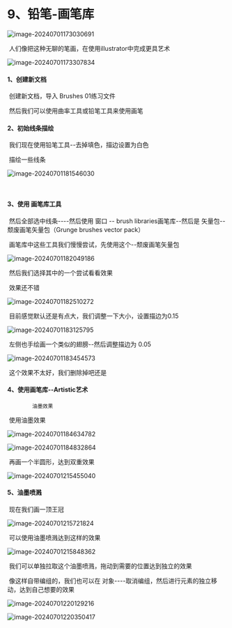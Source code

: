 



# 9、铅笔-画笔库



![image-20240701173030691](./../../.vuepress/public/images/image-20240701173030691.png)



​		人们像把这种无聊的笔画，在使用illustrator中完成更具艺术

![image-20240701173307834](./../../.vuepress/public/images/image-20240701173307834.png)









#### 	1、创建新文档

​		创建新文档，导入 Brushes 01练习文件

​		然后我们可以使用曲率工具或铅笔工具来使用画笔





#### 	2、初始线条描绘

​		我们现在使用铅笔工具--去掉填色，描边设置为白色

​			描绘一些线条

![image-20240701181546030](./../../.vuepress/public/images/image-20240701181546030.png)

​	

#### 3、使用 画笔库工具

​		然后全部选中线条----然后使用 窗口 -- brush libraries画笔库--然后是 矢量包--颓废画笔矢量包（Grunge brushes vector pack）

​		画笔库中这些工具我们慢慢尝试，先使用这个--颓废画笔矢量包

![image-20240701182049186](./../../.vuepress/public/images/image-20240701182049186.png)



​	然后我们选择其中的一个尝试看看效果

​	效果还不错

![image-20240701182510272](./../../.vuepress/public/images/image-20240701182510272.png)



​		 	目前感觉默认还是有点大，我们调整一下大小，设置描边为0.15

![image-20240701183125795](./../../.vuepress/public/images/image-20240701183125795.png)



​	左侧也手绘画一个类似的翅膀--然后调整描边为 0.05

![image-20240701183454573](./../../.vuepress/public/images/image-20240701183454573.png)



​		这个效果不太好，我们删除掉吧还是



#### 4、使用画笔库--Artistic艺术
			油墨效果

​		使用油墨效果

![image-20240701184634782](./../../.vuepress/public/images/image-20240701184634782.png)



![image-20240701184832864](./../../.vuepress/public/images/image-20240701184832864.png)





​	再画一个半圆形，达到双重效果

![image-20240701215455040](./../../.vuepress/public/images/image-20240701215455040.png)







#### 	5、油墨喷溅

​		现在我们画一顶王冠

![image-20240701215721824](./../../.vuepress/public/images/image-20240701215721824.png)



​		可以使用油墨喷溅达到这样的效果

![image-20240701215848362](./../../.vuepress/public/images/image-20240701215848362.png)



​		我们可以单独拉取这个油墨喷溅，拖动到需要的位置达到独立的效果



​		像这样自带编组的，我们也可以在 对象----取消编组，然后进行元素的独立移动，达到自己想要的效果

![image-20240701220129216](./../../.vuepress/public/images/image-20240701220129216.png)

![image-20240701220350417](./../../.vuepress/public/images/image-20240701220350417.png)





































